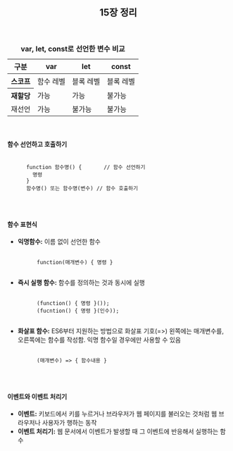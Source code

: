 <header>
  <h2>15장 정리</h2>
</header>

<body>
  <table>
    <caption><b>var, let, const로 선언한 변수 비교</b></caption>
    <thead>
      <tr>
        <th>구분</th>
        <th>var</th>
        <th>let</th>
        <th>const</th>
      </tr>
    </thead>
    <tbody>
      <tr>
        <th>스코프</th>
        <td>함수 레벨</td>
        <td>블록 레벨</td>
        <td>블록 레벨</td>
      </tr>
      <tr>
        <th>재할당</th>
        <td>가능</td>
        <td>가능</td>
        <td>불가능</td>
      </tr>
      <tr>
        <td>재선언</td>
        <td>가능</td>
        <td>불가능</td>
        <td>불가능</td>
      </tr>
    </tbody>
  </table>
  <br>

  <div>
    <h4>함수 선언하고 호출하기</h4>  
    <pre><code>
      function 함수명() {       // 함수 선언하기
        명령
      }
      함수명() 또는 함수명(변수) // 함수 호출하기
    </code></pre>
  </div>
  <br>
  
  <div>
    <h4>함수 표현식</h4>
    <ul>
      <li><b>익명함수:</b> 이름 없이 선언한 함수</li>
      <pre><code>
      function(매개변수) { 명령 }
      </code></pre>
      <li><b>즉시 실행 함수:</b> 함수를 정의하는 것과 동시에 실행</li>
      <pre><code>
      (function() { 명령 }());
      (fucntion() { 명령 }(인수));
      </code></pre>
      <li><b>화살표 함수:</b> ES6부터 지원하는 방법으로 화살표 기호(=>) 왼쪽에는 매개변수를, 오른쪽에는 함수를 작성함. 익명 함수일 경우에만 사용할 수 있음</li>
      <pre><code>
      (매개변수) => { 함수내용 }
      </code></pre>
    </ul>
  </div>
  <br>

  <div>
    <h4>이벤트와 이벤트 처리기</h4>
    <ul>
      <li><b>이벤트:</b> 키보드에서 키를 누르거나 브라우저가 웹 페이지를 불러오는 것처럼 웹 브라우저나 사용자가 행하는 동작</li>
      <li><b>이벤트 처리기:</b> 웹 문서에서 이벤트가 발생할 때 그 이벤트에 반응해서 실행하는 함수</li>
    </ul>
  </div>
</body>